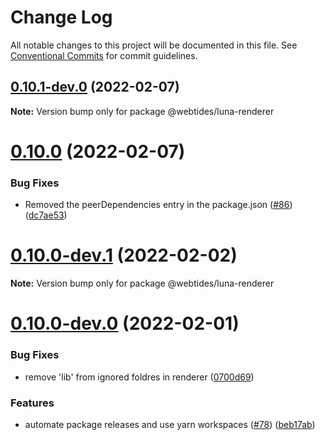 # Change Log

All notable changes to this project will be documented in this file.
See [Conventional Commits](https://conventionalcommits.org) for commit guidelines.

## [0.10.1-dev.0](https://github.com/webtides/luna-js/compare/v0.10.0...v0.10.1-dev.0) (2022-02-07)

**Note:** Version bump only for package @webtides/luna-renderer





# [0.10.0](https://github.com/webtides/luna-js/compare/v0.10.0-dev.2...v0.10.0) (2022-02-07)


### Bug Fixes

* Removed the peerDependencies entry in the package.json ([#86](https://github.com/webtides/luna-js/issues/86)) ([dc7ae53](https://github.com/webtides/luna-js/commit/dc7ae53939197aac68ea4f617e4da649fd55bce4))





# [0.10.0-dev.1](https://github.com/webtides/luna-js/compare/v0.10.0-dev.0...v0.10.0-dev.1) (2022-02-02)

**Note:** Version bump only for package @webtides/luna-renderer





# [0.10.0-dev.0](https://github.com/webtides/luna-js/compare/v0.6.0...v0.10.0-dev.0) (2022-02-01)


### Bug Fixes

* remove 'lib' from ignored foldres in renderer ([0700d69](https://github.com/webtides/luna-js/commit/0700d6900535fc623a8be773b439189396ecd36a))


### Features

* automate package releases and use yarn workspaces ([#78](https://github.com/webtides/luna-js/issues/78)) ([beb17ab](https://github.com/webtides/luna-js/commit/beb17ab65e0f606b9d54340821881a7beca6d40d))
